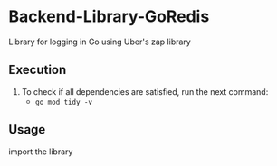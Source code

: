 # Backend-Library-GoRedis

Library for logging in Go using Uber's zap library

## Execution
1. To check if all dependencies are satisfied, run the next command:
    - `go mod tidy -v`

## Usage
import the library